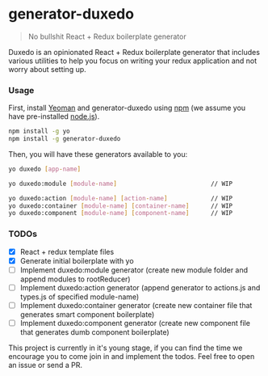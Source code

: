 # generator-duxedo
> No bullshit React + Redux boilerplate generator

Duxedo is an opinionated React + Redux boilerplate generator that includes various utilities to help you focus on writing your redux application and not worry about setting up.

### Usage

First, install [Yeoman](http://yeoman.io) and generator-duxedo using [npm](https://www.npmjs.com/) (we assume you have pre-installed [node.js](https://nodejs.org/)).

```bash
npm install -g yo
npm install -g generator-duxedo
```

Then, you will have these generators available to you:

```bash
yo duxedo [app-name]

yo duxedo:module [module-name]                          // WIP

yo duxedo:action [module-name] [action-name]            // WIP
yo duxedo:container [module-name] [container-name]      // WIP
yo duxedo:component [module-name] [component-name]      // WIP
```

### TODOs
- [x] React + redux template files
- [x] Generate initial boilerplate with yo
- [ ] Implement duxedo:module generator (create new module folder and append modules to rootReducer)
- [ ] Implement duxedo:action generator (append generator to actions.js and types.js of specified module-name)
- [ ] Implement duxedo:container generator (create new container file that generates smart component boilerplate)
- [ ] Implement duxedo:component generator (create new component file that generates dumb component boilerplate)

This project is currently in it's young stage, if you can find the time we encourage you to come join in and implement the todos. Feel free to open an issue or send a PR.
